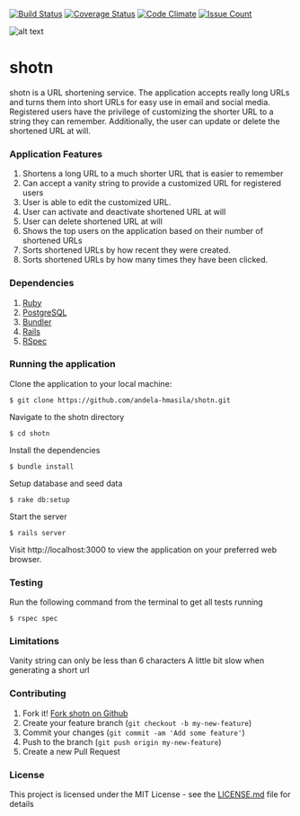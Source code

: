 [![Build Status](https://travis-ci.org/andela-hmasila/shotn.svg?branch=develop)](https://travis-ci.org/andela-hmasila/shotn)
[![Coverage Status](https://coveralls.io/repos/github/andela-hmasila/shotn/badge.svg?branch=develop)](https://coveralls.io/github/andela-hmasila/shotn?branch=develop)
[![Code Climate](https://codeclimate.com/github/andela-hmasila/shotn/badges/gpa.svg)](https://codeclimate.com/github/andela-hmasila/shotn)
[![Issue Count](https://codeclimate.com/github/andela-hmasila/shotn/badges/issue_count.svg)](https://codeclimate.com/github/andela-hmasila/shotn)

![alt text](https://cloud.githubusercontent.com/assets/20906768/19224184/2e054dac-8e89-11e6-9b69-e7a245de7005.png)
# shotn
shotn is a URL shortening service. The application accepts really long URLs and turns them into short URLs for easy use in email and social media. Registered users have the privilege of customizing the shorter URL to a string they can remember. Additionally, the user can update or delete the shortened URL at will.

### Application Features

  1. Shortens a long URL to a much shorter URL that is easier to remember
  2. Can accept a vanity string to provide a customized URL for registered users
  3. User is able to edit the customized URL.
  4. User can activate and deactivate shortened URL at will
  5. User can delete shortened URL at will
  6. Shows the top users on the application based on their number of shortened URLs
  7. Sorts shortened URLs by how recent they were created.
  8. Sorts shortened URLs by how many times they have been clicked.

### Dependencies

  1. [Ruby](https://github.com/rbenv/rbenv)
  2. [PostgreSQL](http://www.postgresql.org/download/macosx/)
  3. [Bundler](http://bundler.io/)
  4. [Rails](http://guides.rubyonrails.org/getting_started.html#installing-rails)
  5. [RSpec](http://rspec.info/)

### Running the application
Clone the application to your local machine:

    $ git clone https://github.com/andela-hmasila/shotn.git
Navigate to the shotn directory

    $ cd shotn

Install the dependencies

    $ bundle install
Setup database and seed data

    $ rake db:setup
Start the server

    $ rails server

Visit http://localhost:3000 to view the application on your preferred web browser.

### Testing

Run the following command from the terminal to get all tests running

    $ rspec spec

### Limitations
Vanity string can only be less than 6 characters
A little bit slow when generating a short url

### Contributing

1. Fork it! [Fork shotn on Github](https://github.com/andela-hmasila/shotn/fork)
2. Create your feature branch (`git checkout -b my-new-feature`)
3. Commit your changes (`git commit -am 'Add some feature'`)
4. Push to the branch (`git push origin my-new-feature`)
5. Create a new Pull Request

### License
This project is licensed under the MIT License - see the [LICENSE.md](https://opensource.org/licenses/MIT) file for details
